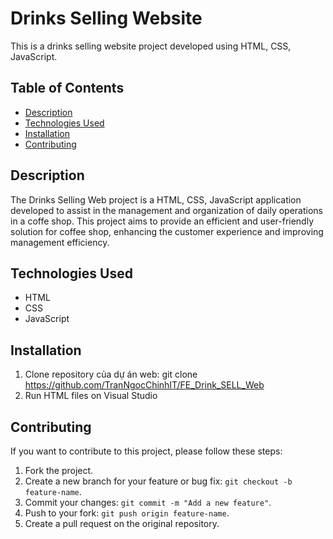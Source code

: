# Drinks Selling Website

This is a drinks selling website project developed using HTML, CSS, JavaScript.

## Table of Contents

- [Description](#description)
- [Technologies Used](#technologies-used)
- [Installation](#installation)
- [Contributing](#contributing)

## Description

The Drinks Selling Web project is a HTML, CSS, JavaScript application developed to assist in the management and organization of daily operations in a coffe shop. This project aims to provide an efficient and user-friendly solution for coffee shop, enhancing the customer experience and improving management efficiency.

## Technologies Used

- HTML
- CSS 
- JavaScript 

## Installation

1. Clone repository của dự án web: git clone https://github.com/TranNgocChinhIT/FE_Drink_SELL_Web
2. Run HTML files on Visual Studio

## Contributing

If you want to contribute to this project, please follow these steps:

1. Fork the project.
2. Create a new branch for your feature or bug fix: `git checkout -b feature-name`.
3. Commit your changes: `git commit -m "Add a new feature"`.
4. Push to your fork: `git push origin feature-name`.
5. Create a pull request on the original repository.
